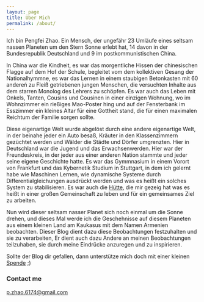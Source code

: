 ```yaml
---
layout: page
title: Über Mich
permalink: /about/
---
```

Ich bin Pengfei Zhao. Ein Mensch, der ungefähr 23 Umläufe eines seltsam nassen Planeten um den Stern Sonne erlebt hat,
14 davon in der Bundesrepublik Deutschland und 9 im postkommunistischen China. 

In China war die Kindheit, es war das morgentliche Hissen der chinesischen Flagge auf dem Hof der Schule, begleitet vom dem kollektiven Gesang der Nationalhymmne, es war das Lernen in einem staubigen Betonkasten mit 60 andereń zu Fleiß getriebenen jungen Menschen, die versuchten Inhalte aus dem starren Monolog des Lehrers zu schöpfen. Es war auch das Leben mit Onkels, Tanten, Cousins und Cousinen in einer einzigen Wohnung, wo im Wohnzimmer ein rießiges Mao-Poster hing und auf der Fensterbank im Esszimmer ein kleines Altar für eine Gottheit stand, die für einen maximalen Reichtum der Familie sorgen sollte.

Diese eigenartige Welt wurde abgelöst durch eine andere eigenartige Welt, in der beinahe jeder ein Auto besaß, Kräuter in den Klassenzimmern gezüchtet werden und Wälder die Städte und Dörfer umgrenzten. Hier in Deutschland war die Jugend und das Erwachsenwerden. Hier war der Freundeskreis, in der jeder aus einer anderen Nation stammte und jeder seine eigene Geschichte hatte. Es war das Gymmnasium in einem Vorort von Frankfurt und das Kybernetik Studium in Stuttgart, in dem ich gelernt habe wie Maschinen Lernen, wie dynamische Systeme durch Differentialgleichungen ausdrückt werden und was es heißt ein solches System zu stabilisieren. Es war auch die [Hütte], die mir gezeig hat was es heißt in einer großen Gemeinschaft zu leben und für ein gemeinsames Ziel zu arbeiten.

Nun wird dieser seltsam nasser Planet sich noch einmal um die Sonne drehen, und dieses Mal werde ich die Geschehnisse auf diesem Planeten aus einem kleinen Land am Kaukasus mit dem Namen Armenien beobachten.
Dieser Blog dient dazu diese Beobachtungen festzuhalten und sie zu verarbeiten, Er dient auch dazu Andere an meinen Beobachtungen teilzuhaben, sie durch meine Eindrücke anzuregen und zu inspirieren.


Sollte der Blog dir gefallen, dann unterstütze mich doch mit einer kleinen [Spende] ;)

### Contact me

[p.zhao.6174@gmail.com](mailto:p.zhao.6174@gmail.com)



[Hütte]: https://www.huette-stuttgart.de/
[Spende]: https://pzdkn.github.io/pzdkn-pzdkn.github.com/f%C3%B6rderkreis/
